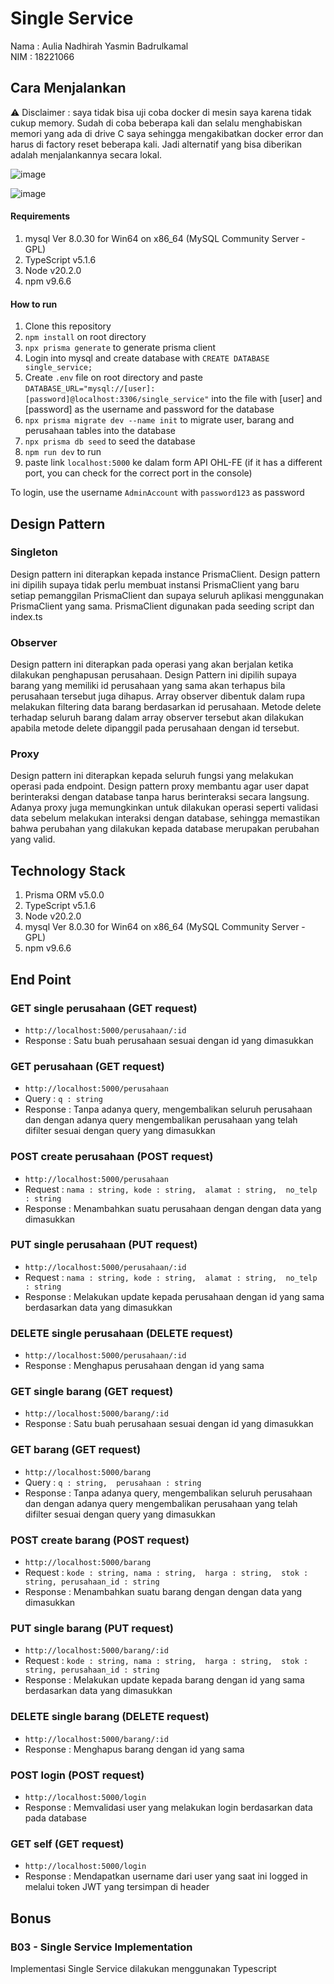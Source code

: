 # Single Service
Nama : Aulia Nadhirah Yasmin Badrulkamal <br />
NIM : 18221066 <br />

## Cara Menjalankan 
⚠ Disclaimer : saya tidak bisa uji coba docker di mesin saya karena tidak cukup memory. Sudah di coba beberapa kali dan selalu menghabiskan memori yang ada di drive C saya sehingga mengakibatkan docker error dan harus di factory reset beberapa kali. Jadi alternatif yang bisa diberikan adalah menjalankannya secara lokal.

![image](https://github.com/Aulianyb/Monolith/assets/42485997/5a19cf1b-2e3b-439f-b88f-6ba850874422)

![image](https://github.com/Aulianyb/Monolith/assets/42485997/4cef6648-372a-4528-a2ed-b4e7e98d067a)

#### Requirements
1. mysql  Ver 8.0.30 for Win64 on x86_64 (MySQL Community Server - GPL)
2. TypeScript v5.1.6
3. Node v20.2.0
4. npm v9.6.6

#### How to run
1. Clone this repository
2. `npm install` on root directory
3. `npx prisma generate` to generate prisma client
4. Login into mysql and create database with `CREATE DATABASE single_service;`
5. Create `.env` file on root directory and paste `DATABASE_URL="mysql://[user]:[password]@localhost:3306/single_service"` into the file with [user] and [password] as the username and password for the database
6. `npx prisma migrate dev --name init` to migrate user, barang and perusahaan tables into the database
7. `npx prisma db seed` to seed the database
8. `npm run dev` to run
9. paste link `localhost:5000` ke dalam form API OHL-FE (if it has a different port, you can check for the correct port in the console)

To login, use the username `AdminAccount` with `password123` as password
## Design Pattern
### Singleton
Design pattern ini diterapkan kepada instance PrismaClient. Design pattern ini dipilih supaya tidak perlu membuat instansi PrismaClient yang baru setiap pemanggilan PrismaClient dan supaya seluruh aplikasi menggunakan PrismaClient yang sama. PrismaClient digunakan pada seeding script dan index.ts

### Observer
Design pattern ini diterapkan pada operasi yang akan berjalan ketika dilakukan penghapusan perusahaan. Design Pattern ini dipilih supaya barang yang memiliki id perusahaan yang sama akan terhapus bila perusahaan tersebut juga dihapus. Array observer dibentuk dalam rupa melakukan filtering data barang berdasarkan id perusahaan. Metode delete terhadap seluruh barang dalam array observer tersebut akan dilakukan apabila metode delete dipanggil pada perusahaan dengan id tersebut. 

### Proxy
Design pattern ini diterapkan kepada seluruh fungsi yang melakukan operasi pada endpoint. Design pattern proxy membantu agar user dapat berinteraksi dengan database tanpa harus berinteraksi secara langsung. Adanya proxy juga memungkinkan untuk dilakukan operasi seperti validasi data sebelum melakukan interaksi dengan database, sehingga memastikan bahwa perubahan yang dilakukan kepada database merupakan perubahan yang valid. 
## Technology Stack
1. Prisma ORM v5.0.0
2. TypeScript v5.1.6
3. Node v20.2.0
4. mysql  Ver 8.0.30 for Win64 on x86_64 (MySQL Community Server - GPL)
5. npm v9.6.6

## End Point
### GET single perusahaan (GET request)
- `http://localhost:5000/perusahaan/:id`
- Response : Satu buah perusahaan sesuai dengan id yang dimasukkan

### GET perusahaan (GET request)
- `http://localhost:5000/perusahaan`
- Query :
  `q : string`
- Response : Tanpa adanya query, mengembalikan seluruh perusahaan dan dengan adanya query mengembalikan perusahaan yang telah difilter sesuai dengan query yang dimasukkan

### POST create perusahaan (POST request)
- `http://localhost:5000/perusahaan`
- Request : `
  nama : string,
  kode : string, 
  alamat : string, 
  no_telp : string
  `
- Response : Menambahkan suatu perusahaan dengan dengan data yang dimasukkan

### PUT single perusahaan (PUT request)
- `http://localhost:5000/perusahaan/:id`
- Request : `
  nama : string,
  kode : string, 
  alamat : string, 
  no_telp : string
  `
- Response : Melakukan update kepada perusahaan dengan id yang sama berdasarkan data yang dimasukkan

### DELETE single perusahaan (DELETE request)
- `http://localhost:5000/perusahaan/:id`
- Response : Menghapus perusahaan dengan id yang sama

### GET single barang (GET request)
- `http://localhost:5000/barang/:id`
- Response : Satu buah perusahaan sesuai dengan id yang dimasukkan

### GET barang (GET request)
- `http://localhost:5000/barang`
- Query :
  `q : string, 
  perusahaan : string`
- Response : Tanpa adanya query, mengembalikan seluruh perusahaan dan dengan adanya query mengembalikan perusahaan yang telah difilter sesuai dengan query yang dimasukkan

### POST create barang (POST request)
- `http://localhost:5000/barang`
- Request : `
  kode : string,
  nama : string, 
  harga : string, 
  stok : string,
  perusahaan_id : string
  `
- Response : Menambahkan suatu barang dengan dengan data yang dimasukkan

### PUT single barang (PUT request)
- `http://localhost:5000/barang/:id`
- Request : `
  kode : string,
  nama : string, 
  harga : string, 
  stok : string,
  perusahaan_id : string
  `
- Response : Melakukan update kepada barang dengan id yang sama berdasarkan data yang dimasukkan

### DELETE single barang (DELETE request)
- `http://localhost:5000/barang/:id`
- Response : Menghapus barang dengan id yang sama

### POST login (POST request)
- `http://localhost:5000/login`
- Response : Memvalidasi user yang melakukan login berdasarkan data pada database

### GET self (GET request)
- `http://localhost:5000/login`
- Response : Mendapatkan username dari user yang saat ini logged in melalui token JWT yang tersimpan di header

## Bonus
### B03 - Single Service Implementation
Implementasi Single Service dilakukan menggunakan Typescript
